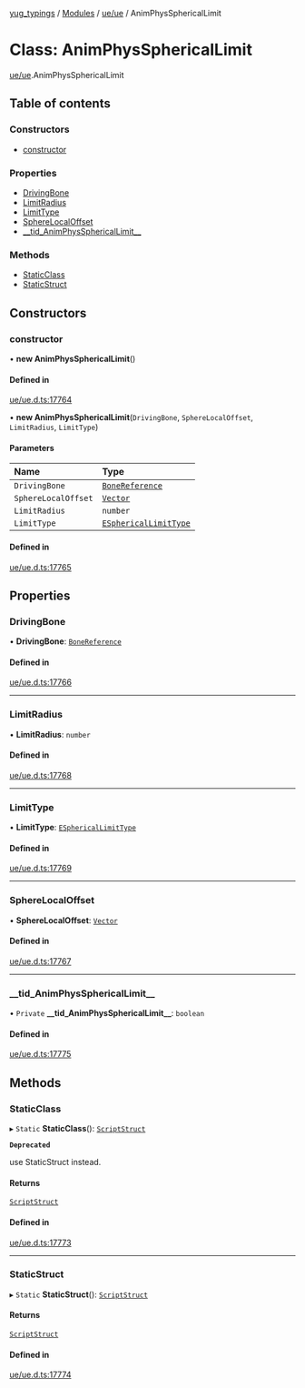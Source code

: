 [yug_typings](../README.md) / [Modules](../modules.md) / [ue/ue](../modules/ue_ue.md) / AnimPhysSphericalLimit

# Class: AnimPhysSphericalLimit

[ue/ue](../modules/ue_ue.md).AnimPhysSphericalLimit

## Table of contents

### Constructors

- [constructor](ue_ue.AnimPhysSphericalLimit.md#constructor)

### Properties

- [DrivingBone](ue_ue.AnimPhysSphericalLimit.md#drivingbone)
- [LimitRadius](ue_ue.AnimPhysSphericalLimit.md#limitradius)
- [LimitType](ue_ue.AnimPhysSphericalLimit.md#limittype)
- [SphereLocalOffset](ue_ue.AnimPhysSphericalLimit.md#spherelocaloffset)
- [\_\_tid\_AnimPhysSphericalLimit\_\_](ue_ue.AnimPhysSphericalLimit.md#__tid_animphyssphericallimit__)

### Methods

- [StaticClass](ue_ue.AnimPhysSphericalLimit.md#staticclass)
- [StaticStruct](ue_ue.AnimPhysSphericalLimit.md#staticstruct)

## Constructors

### constructor

• **new AnimPhysSphericalLimit**()

#### Defined in

[ue/ue.d.ts:17764](https://github.com/YugMetaverse/yug_typings/blob/25cad34/ue/ue.d.ts#L17764)

• **new AnimPhysSphericalLimit**(`DrivingBone`, `SphereLocalOffset`, `LimitRadius`, `LimitType`)

#### Parameters

| Name | Type |
| :------ | :------ |
| `DrivingBone` | [`BoneReference`](ue_ue.BoneReference.md) |
| `SphereLocalOffset` | [`Vector`](ue_ue_s.Vector.md) |
| `LimitRadius` | `number` |
| `LimitType` | [`ESphericalLimitType`](../enums/ue_ue.ESphericalLimitType.md) |

#### Defined in

[ue/ue.d.ts:17765](https://github.com/YugMetaverse/yug_typings/blob/25cad34/ue/ue.d.ts#L17765)

## Properties

### DrivingBone

• **DrivingBone**: [`BoneReference`](ue_ue.BoneReference.md)

#### Defined in

[ue/ue.d.ts:17766](https://github.com/YugMetaverse/yug_typings/blob/25cad34/ue/ue.d.ts#L17766)

___

### LimitRadius

• **LimitRadius**: `number`

#### Defined in

[ue/ue.d.ts:17768](https://github.com/YugMetaverse/yug_typings/blob/25cad34/ue/ue.d.ts#L17768)

___

### LimitType

• **LimitType**: [`ESphericalLimitType`](../enums/ue_ue.ESphericalLimitType.md)

#### Defined in

[ue/ue.d.ts:17769](https://github.com/YugMetaverse/yug_typings/blob/25cad34/ue/ue.d.ts#L17769)

___

### SphereLocalOffset

• **SphereLocalOffset**: [`Vector`](ue_ue_s.Vector.md)

#### Defined in

[ue/ue.d.ts:17767](https://github.com/YugMetaverse/yug_typings/blob/25cad34/ue/ue.d.ts#L17767)

___

### \_\_tid\_AnimPhysSphericalLimit\_\_

• `Private` **\_\_tid\_AnimPhysSphericalLimit\_\_**: `boolean`

#### Defined in

[ue/ue.d.ts:17775](https://github.com/YugMetaverse/yug_typings/blob/25cad34/ue/ue.d.ts#L17775)

## Methods

### StaticClass

▸ `Static` **StaticClass**(): [`ScriptStruct`](ue_ue.ScriptStruct.md)

**`Deprecated`**

use StaticStruct instead.

#### Returns

[`ScriptStruct`](ue_ue.ScriptStruct.md)

#### Defined in

[ue/ue.d.ts:17773](https://github.com/YugMetaverse/yug_typings/blob/25cad34/ue/ue.d.ts#L17773)

___

### StaticStruct

▸ `Static` **StaticStruct**(): [`ScriptStruct`](ue_ue.ScriptStruct.md)

#### Returns

[`ScriptStruct`](ue_ue.ScriptStruct.md)

#### Defined in

[ue/ue.d.ts:17774](https://github.com/YugMetaverse/yug_typings/blob/25cad34/ue/ue.d.ts#L17774)
